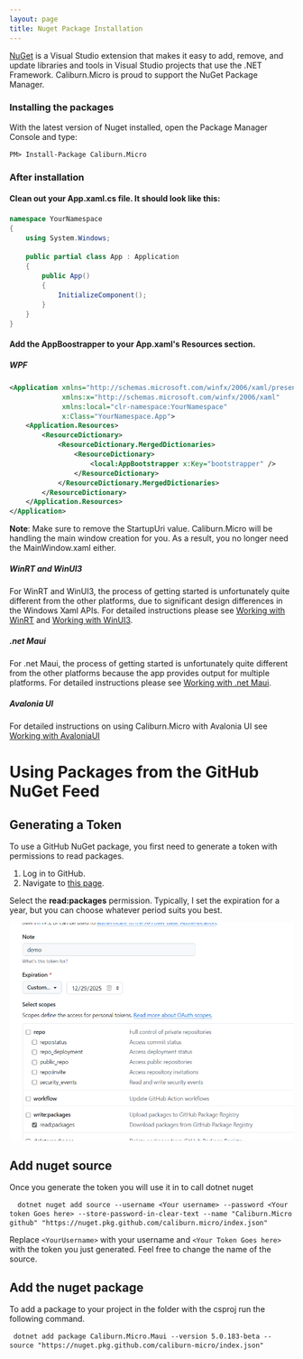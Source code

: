 ```yaml
---
layout: page
title: Nuget Package Installation
---
```


[NuGet][nuget] is a Visual Studio extension that makes it easy to add, remove, and update libraries and tools in Visual Studio projects that use the .NET Framework. Caliburn.Micro is proud to support the NuGet Package Manager.

### Installing the packages

With the latest version of Nuget installed, open the Package Manager Console and type:

```
PM> Install-Package Caliburn.Micro
```

### After installation

#### Clean out your App.xaml.cs file. It should look like this:

``` csharp
namespace YourNamespace
{
    using System.Windows;

    public partial class App : Application
    {
        public App()
        {
            InitializeComponent();
        }
    }
}
```

#### Add the AppBoostrapper to your App.xaml's Resources section.

##### WPF

``` xml
<Application xmlns="http://schemas.microsoft.com/winfx/2006/xaml/presentation"
             xmlns:x="http://schemas.microsoft.com/winfx/2006/xaml"
             xmlns:local="clr-namespace:YourNamespace"
             x:Class="YourNamespace.App">
    <Application.Resources>
        <ResourceDictionary>
            <ResourceDictionary.MergedDictionaries>
                <ResourceDictionary>
                    <local:AppBootstrapper x:Key="bootstrapper" />
                </ResourceDictionary>
            </ResourceDictionary.MergedDictionaries>
        </ResourceDictionary>
    </Application.Resources>
</Application>
```

**Note**: Make sure to remove the StartupUri value. Caliburn.Micro will be handling the main window creation for you. As a result, you no longer need the MainWindow.xaml either.


##### WinRT and WinUI3
For WinRT and WinUI3, the process of getting started is unfortunately quite different from the other platforms, due to significant design differences in the Windows Xaml APIs. For detailed instructions please see [Working with WinRT](./windows-runtime) and [Working with WinUI3](./WinUI3).


##### .net Maui
For .net Maui, the process of getting started is unfortunately quite different from the other platforms because the app provides output for multiple platforms. For detailed instructions please see [Working with .net Maui](./dotnet-maui.md).

##### Avalonia UI
For detailed instructions on using Caliburn.Micro with Avalonia UI see [Working with AvaloniaUI](/AvaloniaUI.md)


# Using Packages from the GitHub NuGet Feed

## Generating a Token

To use a GitHub NuGet package, you first need to generate a token with permissions to read packages.

1. Log in to GitHub.
2. Navigate to [this page](https://github.com/settings/tokens).

Select the **read:packages** permission. Typically, I set the expiration for a year, but you can choose whatever period suits you best.

![read permissions](../public/images/documentation/github-token-packages.png)


## Add nuget source

 Once you generate the token you will use it in to call dotnet nuget

      dotnet nuget add source --username <Your username> --password <Your token Goes here> --store-password-in-clear-text --name "Caliburn.Micro github" "https://nuget.pkg.github.com/caliburn.micro/index.json"

Replace `<YourUsername>` with your username and `<Your Token Goes here>` with the token you just generated.  Feel free to change the name of the source.  

## Add the nuget package

To add a package to your project in the folder with the csproj  run the following command.

     dotnet add package Caliburn.Micro.Maui --version 5.0.183-beta --source "https://nuget.pkg.github.com/caliburn-micro/index.json"

[nuget]:https://www.nuget.org/packages?q=caliburn.micro
